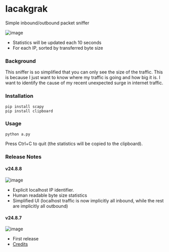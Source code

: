 # lacakgrak
Simple inbound/outbound packet sniffer

![image](https://github.com/user-attachments/assets/28df2a1b-c60c-4742-8f01-b2d83c841af5)

* Statistics will be updated each 10 seconds
* For each IP, sorted by transferred byte size

### Background
This sniffer is so simplified that you can only see the size of the traffic. This is because I just want to know where my traffic is going and how big it is. I want to identify the cause of my recent unexpected surge in internet traffic.

### Installation
```
pip install scapy
pip install clipboard
```

### Usage
```
python a.py
```
Press Ctrl+C to quit (the statistics will be copied to the clipboard).

### Release Notes


#### v24.8.8
![image](https://github.com/user-attachments/assets/28df2a1b-c60c-4742-8f01-b2d83c841af5)
* Explicit localhost IP identifier. 
* Human readable byte size statistics
* Simplified UI (localhost traffic is now implicitly all inbound, while the rest are implicitly all outbound)

#### v24.8.7 
![image](https://github.com/user-attachments/assets/1c8614bf-b622-48a7-a851-f18dca5e7d5c)

* First release
* [Credits](https://chatgpt.com/share/6011896c-cc29-4d53-8e83-360bc17835eb)
